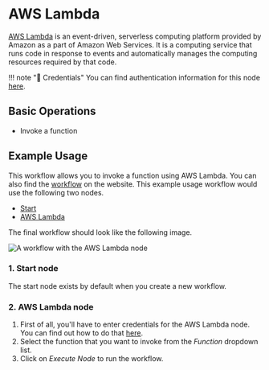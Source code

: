 # AWS Lambda

[AWS Lambda](https://aws.amazon.com/lambda/) is an event-driven, serverless computing platform provided by Amazon as a part of Amazon Web Services. It is a computing service that runs code in response to events and automatically manages the computing resources required by that code.

!!! note "🔑 Credentials"
    You can find authentication information for this node [here](/workflow/integrations/credentials/aws/).


## Basic Operations

* Invoke a function

## Example Usage

This workflow allows you to invoke a function using AWS Lambda. You can also find the [workflow](https://n8n.io/workflows/510) on the website. This example usage workflow would use the following two nodes.
- [Start](/workflow/integrations/core-nodes/n8n-nodes-base.start/)
- [AWS Lambda]()

The final workflow should look like the following image.

![A workflow with the AWS Lambda node](/_images/integrations/nodes/awslambda/workflow.png)

### 1. Start node

The start node exists by default when you create a new workflow.

### 2. AWS Lambda node

1. First of all, you'll have to enter credentials for the AWS Lambda node. You can find out how to do that [here](/workflow/integrations/credentials/aws/).
2. Select the function that you want to invoke from the *Function* dropdown list.
3. Click on *Execute Node* to run the workflow.
